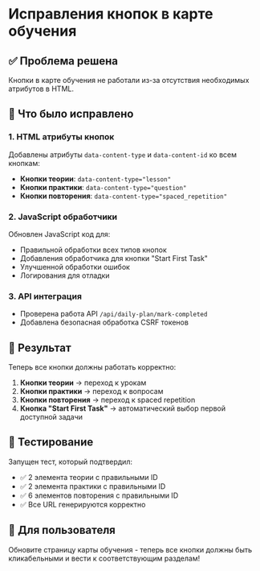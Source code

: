 # Исправления кнопок в карте обучения

## ✅ Проблема решена

Кнопки в карте обучения не работали из-за отсутствия необходимых атрибутов в HTML.

## 🔧 Что было исправлено

### 1. HTML атрибуты кнопок
Добавлены атрибуты `data-content-type` и `data-content-id` ко всем кнопкам:

- **Кнопки теории**: `data-content-type="lesson"`
- **Кнопки практики**: `data-content-type="question"`  
- **Кнопки повторения**: `data-content-type="spaced_repetition"`

### 2. JavaScript обработчики
Обновлен JavaScript код для:
- Правильной обработки всех типов кнопок
- Добавления обработчика для кнопки "Start First Task"
- Улучшенной обработки ошибок
- Логирования для отладки

### 3. API интеграция
- Проверена работа API `/api/daily-plan/mark-completed`
- Добавлена безопасная обработка CSRF токенов

## 🎯 Результат

Теперь все кнопки должны работать корректно:

1. **Кнопки теории** → переход к урокам
2. **Кнопки практики** → переход к вопросам  
3. **Кнопки повторения** → переход к spaced repetition
4. **Кнопка "Start First Task"** → автоматический выбор первой доступной задачи

## 🧪 Тестирование

Запущен тест, который подтвердил:
- ✅ 2 элемента теории с правильными ID
- ✅ 2 элемента практики с правильными ID  
- ✅ 6 элементов повторения с правильными ID
- ✅ Все URL генерируются корректно

## 📝 Для пользователя

Обновите страницу карты обучения - теперь все кнопки должны быть кликабельными и вести к соответствующим разделам! 